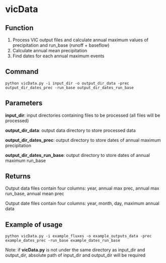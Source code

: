 # vicData
Function
---------
1. Process VIC output files and calculate annual maximum values of precipitation and run_base (runoff + baseflow)
2. Calculate annual mean precipitation
3. Find dates for each annual maximum events

Command
---------
`python vicData.py -i input_dir -o output_dir_data -prec output_dir_dates_prec -run_base output_dir_dates_run_base`

Parameters
---------
**input_dir**: input directories containing files to be processed (all files will be processed)

**output_dir_data**: output data directory to store processed data

**output_dir_dates_prec**: output directory to store dates of annual maximum precipitation

**output_dir_dates_run_base**: output directory to store dates of annual maximum run_base

Returns
---------
Output data files contain four columns: year, annual max prec, annual max run_base, annual mean prec

Output date files contain four columns: year, month, day, maximum annual data

Example of usage
---------
`python vicData.py -i example_fluxes -o example_outputs_data -prec example_dates_prec -run_base example_dates_run_base`

Note: if **vicData.py** is not under the same directory as input_dir and output_dir, absolute 
	  path of input_dir and output_dir will be required
